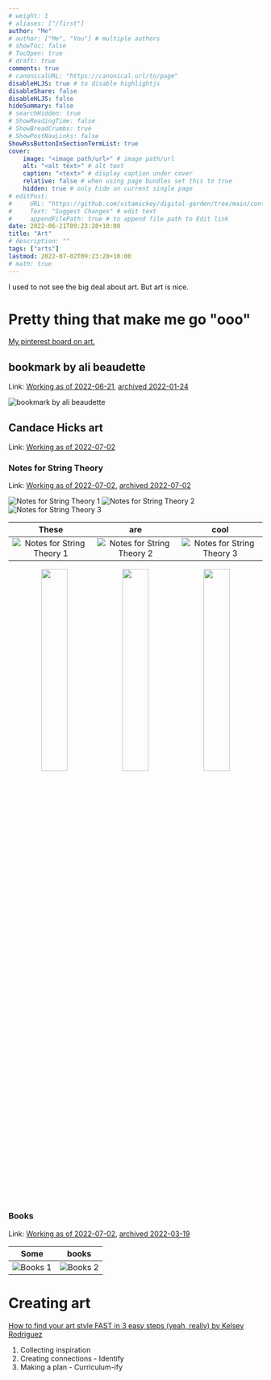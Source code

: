 ```yaml
---
# weight: 1
# aliases: ["/first"]
author: "Me"
# author: ["Me", "You"] # multiple authors
# showToc: false
# TocOpen: true
# draft: true
comments: true
# canonicalURL: "https://canonical.url/to/page"
disableHLJS: true # to disable highlightjs
disableShare: false
disableHLJS: false
hideSummary: false
# searchHidden: true
# ShowReadingTime: false
# ShowBreadCrumbs: true
# ShowPostNavLinks: false
ShowRssButtonInSectionTermList: true
cover:
    image: "<image path/url>" # image path/url
    alt: "<alt text>" # alt text
    caption: "<text>" # display caption under cover
    relative: false # when using page bundles set this to true
    hidden: true # only hide on current single page
# editPost:
#     URL: "https://github.com/vitamickey/digital-garden/tree/main/content"
#     Text: "Suggest Changes" # edit text
#     appendFilePath: true # to append file path to Edit link
date: 2022-06-21T09:23:28+10:00
title: "Art"
# description: ""
tags: ["arts"]
lastmod: 2022-07-02T09:23:28+10:00
# math: true
---
```


I used to not see the big deal about art. But art is nice.

# Pretty thing that make me go "ooo"

[My pinterest board on art.](https://www.pinterest.com.au/mickeyc100/inspart/)

## bookmark by ali beaudette

Link: [Working as of 2022-06-21](https://alibeaudette.com/bookmark-a-collection-of-items-found-in-returned-library-books-2017), [archived 2022-01-24](https://web.archive.org/web/20220124221233/https://alibeaudette.com/bookmark-a-collection-of-items-found-in-returned-library-books-2017)

![bookmark by ali beaudette](/img/art/bookmark-ali-beaudette.jpeg)

## Candace Hicks art

Link: [Working as of 2022-07-02](https://www.candacehicks.com/)

### Notes for String Theory

Link: [Working as of 2022-07-02](https://www.instagram.com/candacehicksart/), [archived 2022-07-02](https://web.archive.org/web/20220702002619/https://www.candacehicks.com/notes-for-string-theory.html)

![Notes for String Theory 1](/img/art/notes-for-string-theory-1-candace-hicks.jpeg) ![Notes for String Theory 2](/img/art/notes-for-string-theory-2-candace-hicks.jpeg) ![Notes for String Theory 3](/img/art/notes-for-string-theory-3-candace-hicks.jpeg)

These             |  are | cool
:-------------------------:|:-------------------------:|:-------------------------:
![Notes for String Theory 1](/img/art/notes-for-string-theory-1-candace-hicks.jpeg)  |  ![Notes for String Theory 2](/img/art/notes-for-string-theory-2-candace-hicks.jpeg)  |  ![Notes for String Theory 3](/img/art/notes-for-string-theory-3-candace-hicks.jpeg)

<p align="middle">
  <img align="top" src="/img/art/notes-for-string-theory-1-candace-hicks.jpeg" width="32%" /><img align="top" src="/img/art/notes-for-string-theory-2-candace-hicks.jpeg" width="32%" /><img align="top" src="/img/art/notes-for-string-theory-3-candace-hicks.jpeg" width="32%" />
</p>

### Books

Link: [Working as of 2022-07-02](https://www.instagram.com/candacehicksart/), [archived 2022-03-19](https://web.archive.org/web/20220319071219/https://www.candacehicks.com/books.html)


Some             |  books 
:-------------------------:|:-------------------------:
![Books 1](/img/art/books-1-candace-hicks.jpeg)  |  ![Books 2](/img/art/books-2-candace-hicks.jpeg)  


# Creating art

[How to find your art style FAST in 3 easy steps (yeah, really) by Kelsey Rodriguez](https://www.youtube.com/watch?v=SLfH9yOGs3o)

1. Collecting inspiration
2. Creating connections - Identify
3. Making a plan - Curriculum-ify